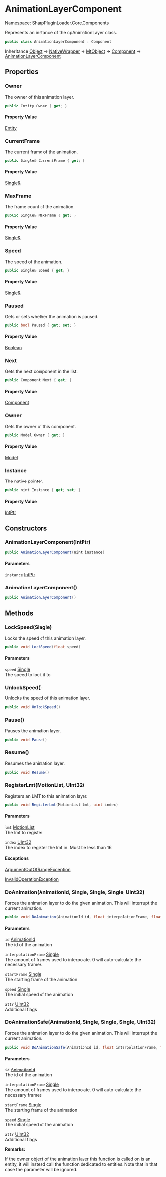 # AnimationLayerComponent

Namespace: SharpPluginLoader.Core.Components

Represents an instance of the cpAnimationLayer class.

```csharp
public class AnimationLayerComponent : Component
```

Inheritance [Object](https://docs.microsoft.com/en-us/dotnet/api/System.Object) → [NativeWrapper](./SharpPluginLoader.Core.NativeWrapper.md) → [MtObject](./SharpPluginLoader.Core.MtObject.md) → [Component](./SharpPluginLoader.Core.Components.Component.md) → [AnimationLayerComponent](./SharpPluginLoader.Core.Components.AnimationLayerComponent.md)

## Properties

### **Owner**

The owner of this animation layer.

```csharp
public Entity Owner { get; }
```

#### Property Value

[Entity](./SharpPluginLoader.Core.Entities.Entity.md)<br>

### **CurrentFrame**

The current frame of the animation.

```csharp
public Single& CurrentFrame { get; }
```

#### Property Value

[Single&](https://docs.microsoft.com/en-us/dotnet/api/System.Single&)<br>

### **MaxFrame**

The frame count of the animation.

```csharp
public Single& MaxFrame { get; }
```

#### Property Value

[Single&](https://docs.microsoft.com/en-us/dotnet/api/System.Single&)<br>

### **Speed**

The speed of the animation.

```csharp
public Single& Speed { get; }
```

#### Property Value

[Single&](https://docs.microsoft.com/en-us/dotnet/api/System.Single&)<br>

### **Paused**

Gets or sets whether the animation is paused.

```csharp
public bool Paused { get; set; }
```

#### Property Value

[Boolean](https://docs.microsoft.com/en-us/dotnet/api/System.Boolean)<br>

### **Next**

Gets the next component in the list.

```csharp
public Component Next { get; }
```

#### Property Value

[Component](./SharpPluginLoader.Core.Components.Component.md)<br>

### **Owner**

Gets the owner of this component.

```csharp
public Model Owner { get; }
```

#### Property Value

[Model](./SharpPluginLoader.Core.Models.Model.md)<br>

### **Instance**

The native pointer.

```csharp
public nint Instance { get; set; }
```

#### Property Value

[IntPtr](https://docs.microsoft.com/en-us/dotnet/api/System.IntPtr)<br>

## Constructors

### **AnimationLayerComponent(IntPtr)**

```csharp
public AnimationLayerComponent(nint instance)
```

#### Parameters

`instance` [IntPtr](https://docs.microsoft.com/en-us/dotnet/api/System.IntPtr)<br>

### **AnimationLayerComponent()**

```csharp
public AnimationLayerComponent()
```

## Methods

### **LockSpeed(Single)**

Locks the speed of this animation layer.

```csharp
public void LockSpeed(float speed)
```

#### Parameters

`speed` [Single](https://docs.microsoft.com/en-us/dotnet/api/System.Single)<br>
The speed to lock it to

### **UnlockSpeed()**

Unlocks the speed of this animation layer.

```csharp
public void UnlockSpeed()
```

### **Pause()**

Pauses the animation layer.

```csharp
public void Pause()
```

### **Resume()**

Resumes the animation layer.

```csharp
public void Resume()
```

### **RegisterLmt(MotionList, UInt32)**

Registers an LMT to this animation layer.

```csharp
public void RegisterLmt(MotionList lmt, uint index)
```

#### Parameters

`lmt` [MotionList](./SharpPluginLoader.Core.Resources.MotionList.md)<br>
The lmt to register

`index` [UInt32](https://docs.microsoft.com/en-us/dotnet/api/System.UInt32)<br>
The index to register the lmt in. Must be less than 16

#### Exceptions

[ArgumentOutOfRangeException](https://docs.microsoft.com/en-us/dotnet/api/System.ArgumentOutOfRangeException)<br>

[InvalidOperationException](https://docs.microsoft.com/en-us/dotnet/api/System.InvalidOperationException)<br>

### **DoAnimation(AnimationId, Single, Single, Single, UInt32)**

Forces the animation layer to do the given animation. This will interrupt the current animation.

```csharp
public void DoAnimation(AnimationId id, float interpolationFrame, float startFrame, float speed, uint attr)
```

#### Parameters

`id` [AnimationId](./SharpPluginLoader.Core.Components.AnimationId.md)<br>
The id of the animation

`interpolationFrame` [Single](https://docs.microsoft.com/en-us/dotnet/api/System.Single)<br>
The amount of frames used to interpolate. 0 will auto-calculate the necessary frames

`startFrame` [Single](https://docs.microsoft.com/en-us/dotnet/api/System.Single)<br>
The starting frame of the animation

`speed` [Single](https://docs.microsoft.com/en-us/dotnet/api/System.Single)<br>
The initial speed of the animation

`attr` [UInt32](https://docs.microsoft.com/en-us/dotnet/api/System.UInt32)<br>
Additional flags

### **DoAnimationSafe(AnimationId, Single, Single, Single, UInt32)**

Forces the animation layer to do the given animation. This will interrupt the current animation.

```csharp
public void DoAnimationSafe(AnimationId id, float interpolationFrame, float startFrame, float speed, uint attr)
```

#### Parameters

`id` [AnimationId](./SharpPluginLoader.Core.Components.AnimationId.md)<br>
The id of the animation

`interpolationFrame` [Single](https://docs.microsoft.com/en-us/dotnet/api/System.Single)<br>
The amount of frames used to interpolate. 0 will auto-calculate the necessary frames

`startFrame` [Single](https://docs.microsoft.com/en-us/dotnet/api/System.Single)<br>
The starting frame of the animation

`speed` [Single](https://docs.microsoft.com/en-us/dotnet/api/System.Single)<br>
The initial speed of the animation

`attr` [UInt32](https://docs.microsoft.com/en-us/dotnet/api/System.UInt32)<br>
Additional flags

**Remarks:**

If the owner object of the animation layer this function is called on is an entity,
 it will instead call the function dedicated to entities. Note that in that case the 
 parameter will be ignored.
